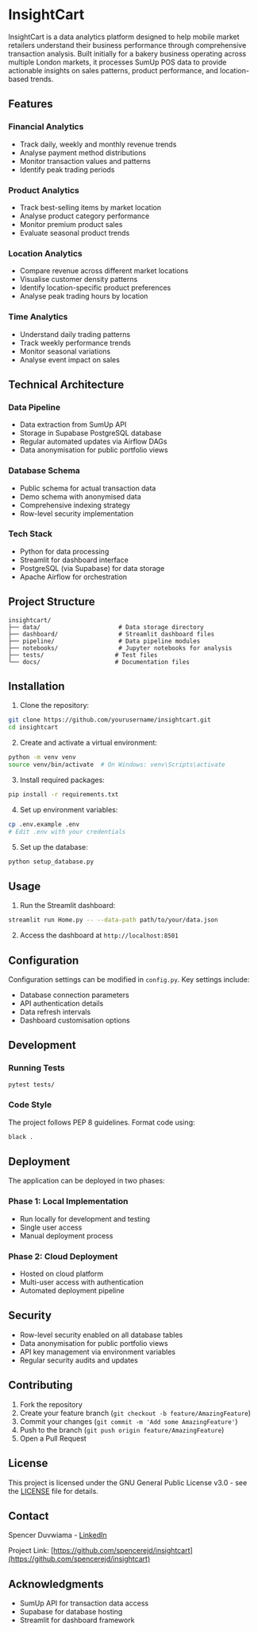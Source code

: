 # InsightCart

InsightCart is a data analytics platform designed to help mobile market retailers understand their business performance through comprehensive transaction analysis. Built initially for a bakery business operating across multiple London markets, it processes SumUp POS data to provide actionable insights on sales patterns, product performance, and location-based trends.

## Features

### Financial Analytics
- Track daily, weekly and monthly revenue trends
- Analyse payment method distributions
- Monitor transaction values and patterns
- Identify peak trading periods

### Product Analytics
- Track best-selling items by market location
- Analyse product category performance
- Monitor premium product sales
- Evaluate seasonal product trends

### Location Analytics 
- Compare revenue across different market locations
- Visualise customer density patterns
- Identify location-specific product preferences
- Analyse peak trading hours by location

### Time Analytics
- Understand daily trading patterns
- Track weekly performance trends
- Monitor seasonal variations
- Analyse event impact on sales

## Technical Architecture

### Data Pipeline
- Data extraction from SumUp API
- Storage in Supabase PostgreSQL database
- Regular automated updates via Airflow DAGs
- Data anonymisation for public portfolio views

### Database Schema
- Public schema for actual transaction data
- Demo schema with anonymised data
- Comprehensive indexing strategy
- Row-level security implementation

### Tech Stack
- Python for data processing
- Streamlit for dashboard interface
- PostgreSQL (via Supabase) for data storage
- Apache Airflow for orchestration

## Project Structure
```
insightcart/
├── data/                      # Data storage directory
├── dashboard/                 # Streamlit dashboard files
├── pipeline/                  # Data pipeline modules
├── notebooks/                 # Jupyter notebooks for analysis
├── tests/                    # Test files
└── docs/                     # Documentation files
```

## Installation

1. Clone the repository:
```bash
git clone https://github.com/yourusername/insightcart.git
cd insightcart
```

2. Create and activate a virtual environment:
```bash
python -m venv venv
source venv/bin/activate  # On Windows: venv\Scripts\activate
```

3. Install required packages:
```bash
pip install -r requirements.txt
```

4. Set up environment variables:
```bash
cp .env.example .env
# Edit .env with your credentials
```

5. Set up the database:
```bash
python setup_database.py
```

## Usage

1. Run the Streamlit dashboard:
```bash
streamlit run Home.py -- --data-path path/to/your/data.json
```

2. Access the dashboard at `http://localhost:8501`

## Configuration

Configuration settings can be modified in `config.py`. Key settings include:
- Database connection parameters
- API authentication details
- Data refresh intervals
- Dashboard customisation options

## Development

### Running Tests
```bash
pytest tests/
```

### Code Style
The project follows PEP 8 guidelines. Format code using:
```bash
black .
```

## Deployment

The application can be deployed in two phases:

### Phase 1: Local Implementation
- Run locally for development and testing
- Single user access
- Manual deployment process

### Phase 2: Cloud Deployment
- Hosted on cloud platform
- Multi-user access with authentication
- Automated deployment pipeline

## Security

- Row-level security enabled on all database tables
- Data anonymisation for public portfolio views
- API key management via environment variables
- Regular security audits and updates

## Contributing

1. Fork the repository
2. Create your feature branch (`git checkout -b feature/AmazingFeature`)
3. Commit your changes (`git commit -m 'Add some AmazingFeature'`)
4. Push to the branch (`git push origin feature/AmazingFeature`)
5. Open a Pull Request

## License

This project is licensed under the GNU General Public License v3.0 - see the [LICENSE](LICENSE) file for details.

## Contact

Spencer Duvwiama - [LinkedIn](https://www.linkedin.com/feed/)

Project Link: [https://github.com/spencerejd/insightcart](https://github.com/spencerejd/insightcart)

## Acknowledgments

- SumUp API for transaction data access
- Supabase for database hosting
- Streamlit for dashboard framework
